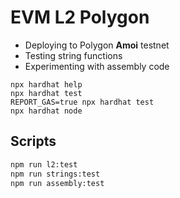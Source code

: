 # EVM L2 Polygon

* Deploying to Polygon **Amoi** testnet
* Testing string functions
* Experimenting with assembly code

```shell
npx hardhat help
npx hardhat test
REPORT_GAS=true npx hardhat test
npx hardhat node
```

## Scripts

```bash
npm run l2:test
npm run strings:test
npm run assembly:test
```
